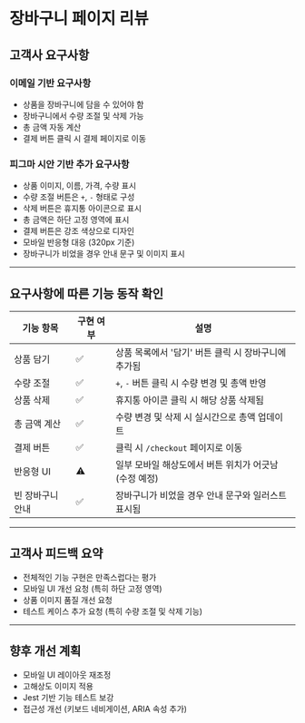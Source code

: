 # 장바구니 페이지 리뷰

## 고객사 요구사항

### 이메일 기반 요구사항

- 상품을 장바구니에 담을 수 있어야 함
- 장바구니에서 수량 조절 및 삭제 가능
- 총 금액 자동 계산
- 결제 버튼 클릭 시 결제 페이지로 이동

### 피그마 시안 기반 추가 요구사항

- 상품 이미지, 이름, 가격, 수량 표시
- 수량 조절 버튼은 `+`, `-` 형태로 구성
- 삭제 버튼은 휴지통 아이콘으로 표시
- 총 금액은 하단 고정 영역에 표시
- 결제 버튼은 강조 색상으로 디자인
- 모바일 반응형 대응 (320px 기준)
- 장바구니가 비었을 경우 안내 문구 및 이미지 표시

---

## 요구사항에 따른 기능 동작 확인

| 기능 항목 | 구현 여부 | 설명 |
|-----------|-----------|------|
| 상품 담기 | ✅ | 상품 목록에서 '담기' 버튼 클릭 시 장바구니에 추가됨 |
| 수량 조절 | ✅ | `+`, `-` 버튼 클릭 시 수량 변경 및 총액 반영 |
| 상품 삭제 | ✅ | 휴지통 아이콘 클릭 시 해당 상품 삭제됨 |
| 총 금액 계산 | ✅ | 수량 변경 및 삭제 시 실시간으로 총액 업데이트 |
| 결제 버튼 | ✅ | 클릭 시 `/checkout` 페이지로 이동 |
| 반응형 UI | ⚠️ | 일부 모바일 해상도에서 버튼 위치가 어긋남 (수정 예정) |
| 빈 장바구니 안내 | ✅ | 장바구니가 비었을 경우 안내 문구와 일러스트 표시됨 |

---

## 고객사 피드백 요약

- 전체적인 기능 구현은 만족스럽다는 평가
- 모바일 UI 개선 요청 (특히 하단 고정 영역)
- 상품 이미지 품질 개선 요청
- 테스트 케이스 추가 요청 (특히 수량 조절 및 삭제 기능)

---

## 향후 개선 계획

- 모바일 UI 레이아웃 재조정
- 고해상도 이미지 적용
- Jest 기반 기능 테스트 보강
- 접근성 개선 (키보드 네비게이션, ARIA 속성 추가)
